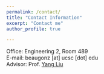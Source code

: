 ```yaml
---
permalink: /contact/
title: "Contact Information"
excerpt: "Contact me"
author_profile: true

---
```


Office: Engineering 2, Room 489  
E-mail: beaugonz [at] ucsc [dot] edu  
Advisor: Prof. [Yang Liu](http://www.yliuu.com)

